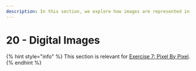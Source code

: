```yaml
---
description: In this section, we explore how images are represented in a digital computer.
---
```


# 20 - Digital Images

{% hint style="info" %}
This section is relevant for [Exercise 7: Pixel By Pixel](https://github.com/winf-hsos/lifi-exercises/raw/main/exercises/07\_exercise\_pixel\_by\_pixel.pdf).
{% endhint %}
